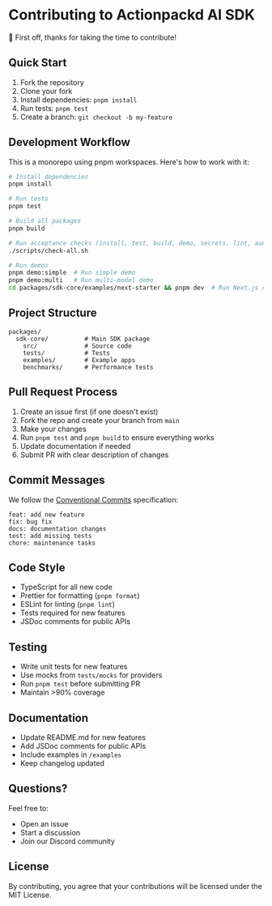 # Contributing to Actionpackd AI SDK

🎉 First off, thanks for taking the time to contribute! 

## Quick Start

1. Fork the repository
2. Clone your fork
3. Install dependencies: `pnpm install`
4. Run tests: `pnpm test`
5. Create a branch: `git checkout -b my-feature`

## Development Workflow

This is a monorepo using pnpm workspaces. Here's how to work with it:

```bash
# Install dependencies
pnpm install

# Run tests
pnpm test

# Build all packages
pnpm build

# Run acceptance checks (install, test, build, demo, secrets, lint, audit)
./scripts/check-all.sh

# Run demos
pnpm demo:simple  # Run simple demo
pnpm demo:multi   # Run multi-model demo
cd packages/sdk-core/examples/next-starter && pnpm dev  # Run Next.js demo
```

## Project Structure

```
packages/
  sdk-core/          # Main SDK package
    src/             # Source code
    tests/           # Tests
    examples/        # Example apps
    benchmarks/      # Performance tests
```

## Pull Request Process

1. Create an issue first (if one doesn't exist)
2. Fork the repo and create your branch from `main`
3. Make your changes
4. Run `pnpm test` and `pnpm build` to ensure everything works
5. Update documentation if needed
6. Submit PR with clear description of changes

## Commit Messages

We follow the [Conventional Commits](https://www.conventionalcommits.org/) specification:

```
feat: add new feature
fix: bug fix
docs: documentation changes
test: add missing tests
chore: maintenance tasks
```

## Code Style

- TypeScript for all new code
- Prettier for formatting (`pnpm format`)
- ESLint for linting (`pnpm lint`)
- Tests required for new features
- JSDoc comments for public APIs

## Testing

- Write unit tests for new features
- Use mocks from `tests/mocks` for providers
- Run `pnpm test` before submitting PR
- Maintain >90% coverage

## Documentation

- Update README.md for new features
- Add JSDoc comments for public APIs
- Include examples in `/examples`
- Keep changelog updated

## Questions?

Feel free to:
- Open an issue
- Start a discussion
- Join our Discord community

## License

By contributing, you agree that your contributions will be licensed under the MIT License.
